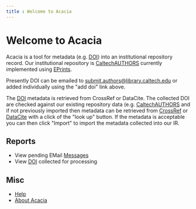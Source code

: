 ```yaml
---
title : Welcome to Acacia
---
```


Welcome to Acacia
=================

Acacia is a tool for metadata (e.g. [DOI](https://doi.org)) into an institutional repository record. Our institutional repository is [CaltechAUTHORS](https://authors.library.caltech.edu) currently implemented using [EPrints](https://eprints.org).

Presently DOI can be emailed to [submit.authors@library.caltech.edu](mailto:submit.authors@library.caltech.edu) or added individually using the "add doi" link above.

The [DOI](https://doi.org) metadata is retrieved from CrossRef or DataCite. The collected DOI are checked against our existing repository data (e.g. [CaltechAUTHORS](https://authors.library.caltech.edu) and if not previously imported then metadata can be retrieved from [CrossRef](https://crossref.org) or [DataCite](https://datacite.org) with a click of the "look up" button. If the metadata is acceptable you can then click "Import" to import the metadata collected into our IR.

Reports
-------

- View pending EMail [Messages](./messages/)
- View [DOI](./list/) collected for processing

Misc
----

- [Help](./help/)
- [About Acacia](./about)
